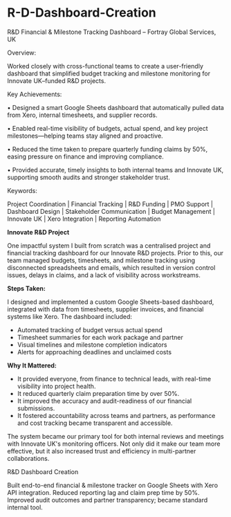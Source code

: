# R-D-Dashboard-Creation

R&D Financial & Milestone Tracking Dashboard – Fortray Global Services, UK

Overview:

Worked closely with cross-functional teams to create a user-friendly dashboard that simplified budget tracking and milestone monitoring for Innovate UK–funded R&D projects.

Key Achievements:

• Designed a smart Google Sheets dashboard that automatically pulled data from Xero, internal timesheets, and supplier records.

• Enabled real-time visibility of budgets, actual spend, and key project milestones—helping teams stay aligned and proactive.

• Reduced the time taken to prepare quarterly funding claims by 50%, easing pressure on finance and improving compliance.

• Provided accurate, timely insights to both internal teams and Innovate UK, supporting smooth audits and stronger stakeholder trust.

Keywords:

Project Coordination | Financial Tracking | R&D Funding | PMO Support | Dashboard Design | Stakeholder Communication | Budget Management | Innovate UK | Xero Integration | Reporting Automation

**Innovate R&D Project**

One impactful system I built from scratch was a centralised project and financial tracking dashboard for our Innovate R&D projects. Prior to this, our team managed budgets, timesheets, and milestone tracking using disconnected spreadsheets and emails, which resulted in version control issues, delays in claims, and a lack of visibility across workstreams.

**Steps Taken:**

I designed and implemented a custom Google Sheets-based dashboard, integrated with data from timesheets, supplier invoices, and financial systems like Xero. The dashboard included:

- Automated tracking of budget versus actual spend
- Timesheet summaries for each work package and partner
- Visual timelines and milestone completion indicators
- Alerts for approaching deadlines and unclaimed costs

**Why It Mattered:**

- It provided everyone, from finance to technical leads, with real-time visibility into project health.
- It reduced quarterly claim preparation time by over 50%.
- It improved the accuracy and audit-readiness of our financial submissions.
- It fostered accountability across teams and partners, as performance and cost tracking became transparent and accessible.

The system became our primary tool for both internal reviews and meetings with Innovate UK's monitoring officers. Not only did it make our team more effective, but it also increased trust and efficiency in multi-partner collaborations.

R&D Dashboard Creation

Built end-to-end financial & milestone tracker on Google Sheets with Xero API integration. 
Reduced reporting lag and claim prep time by 50%. 
Improved audit outcomes and partner transparency; became standard internal tool.


